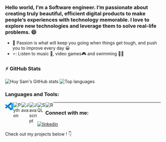 ### Hello world, I'm a Software engineer. I’m passionate about creating truly beautiful, efficient digital products to make people’s experiences with technology memorable. I love to explore new technologies and leverage them to solve real-life problems.  :smile:


- 🔭 Passion is what will keep you going when things get tough, and push you to improve every day 😀
- ⭐: Listen to music 🎼, video games🎮 and swimming 🏊‍♂️

### :zap: GitHub Stats
![Huy Sam's GitHub stats](https://github-readme-stats.vercel.app/api?username=huysam11&theme=midnight-purple&show_icons=true)
![Top languages](https://github-readme-stats.vercel.app/api/top-langs/?username=huysam11&theme=midnight-purple&show_icons=true)

### Languages and Tools:
<img align="left" alt="Visual Studio Code" width="26px" src="https://raw.githubusercontent.com/github/explore/80688e429a7d4ef2fca1e82350fe8e3517d3494d/topics/visual-studio-code/visual-studio-code.png" />
<img align="left" alt="Python" width="26px" src="https://upload.wikimedia.org/wikipedia/commons/thumb/0/0a/Python.svg/1200px-Python.svg.png" /> 
<img align="left" alt="Java" width="26px" src="https://upload.wikimedia.org/wikipedia/en/thumb/3/30/Java_programming_language_logo.svg/1200px-Java_programming_language_logo.svg.png" /> 
<img align="left" alt="Javascript" width="26px" src="![image](https://github.com/user-attachments/assets/3e10aa07-91a8-4bcd-884c-3458d579f192)" />
<img align="left" alt="SQL" width="26px" src="https://icon-library.com/images/sql-icon/sql-icon-8.jpg" />
<img align="left" alt="R" width="26px" src="https://www.r-project.org/logo/Rlogo.png" />
 
  ---

<h3 align="left">Connect with me:</h3>
<p align="left">
<a href="https://www.linkedin.com/in/huy-sam-363b241b5" target="blank"><img align="center" src="https://www.freeiconspng.com/thumbs/linkedin-logo-png/linkedin-logo-3.png" alt="linkedin" height="30" width="40" /></a>
 </p>
Check out my projects below ! 👇                                                                                                                                                                                                
